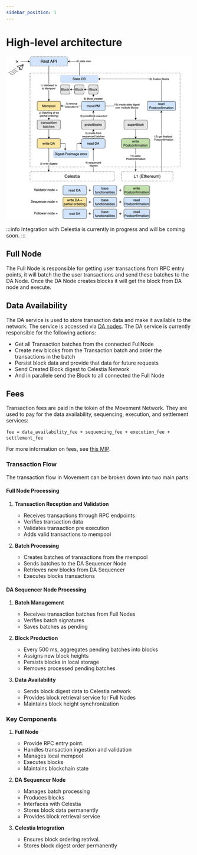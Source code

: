 ```yaml
---
sidebar_position: 1
---
```


# High-level architecture

![architecture_movement.png](./images/architecture_movement.png)

:::info
Integration with Celestia is currently in progress and will be coming soon.
:::

## Full Node

The Full Node is responsible for getting user transactions from RPC entry points, it will batch the the user transactions and send these batches to the DA Node. Once the DA Node creates blocks it will get the block from DA node and execute.

## Data Availability

The DA service is used to store transaction data and make it available to the network. The service is accessed via [DA nodes](./node_level_architecture.md#da-node). The DA service is currently responsible for the following actions:

- Get all Transaction batches from the connected FullNode
- Create new blcoks from the Transaction batch and order the transactions in the batch
- Persist block data and provide that data for future requests
- Send Created Block digest to Celestia Network
- And in parallele send the Block to all connected the Full Node



## Fees

Transaction fees are paid in the token of the Movement Network. They are used to pay for the data availability, sequencing, execution, and settlement services:

```
fee = data_availability_fee + sequencing_fee + execution_fee + settlement_fee
```

For more information on fees, see [this MIP](https://github.com/movementlabsxyz/MIP/tree/gas-fee-calculation/MIP/mip-19).


### Transaction Flow

The transaction flow in Movement can be broken down into two main parts:

#### Full Node Processing

1. **Transaction Reception and Validation**
   - Receives transactions through RPC endpoints
   - Verifies transaction data
   - Validates transaction pre execution
   - Adds valid transactions to mempool

2. **Batch Processing**
   - Creates batches of transactions from the mempool
   - Sends batches to the DA Sequencer Node
   - Retrieves new blocks from DA Sequencer
   - Executes blocks transactions

#### DA Sequencer Node Processing

1. **Batch Management**
   - Receives transaction batches from Full Nodes
   - Verifies batch signatures
   - Saves batches as pending

2. **Block Production**
   - Every 500 ms, aggregates pending batches into blocks
   - Assigns new block heights
   - Persists blocks in local storage
   - Removes processed pending batches

3. **Data Availability**
   - Sends block digest data to Celestia network
   - Provides block retrieval service for Full Nodes
   - Maintains block height synchronization

### Key Components

1. **Full Node**
   - Provide RPC entry point.
   - Handles transaction ingestion and validation
   - Manages local mempool
   - Executes blocks
   - Maintains blockchain state

2. **DA Sequencer Node**
   - Manages batch processing
   - Produces blocks
   - Interfaces with Celestia
   - Stores block data permanently
   - Provides block retrieval service

3. **Celestia Integration**
   - Ensures block ordering retrival.
   - Stores block digest order permanently

